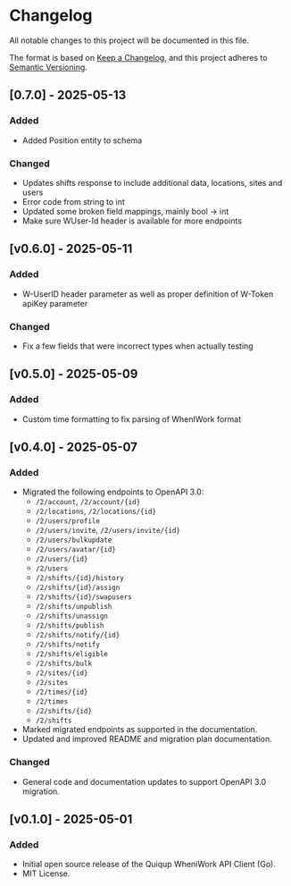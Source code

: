 # Changelog

All notable changes to this project will be documented in this file.

The format is based on [Keep a Changelog](https://keepachangelog.com/en/1.1.0/), and this project adheres to [Semantic Versioning](https://semver.org/spec/v2.0.0.html).

## [0.7.0] - 2025-05-13

### Added

- Added Position entity to schema

### Changed

- Updates shifts response to include additional data, locations, sites and users
- Error code from string to int
- Updated some broken field mappings, mainly bool -> int
- Make sure WUser-Id header is available for more endpoints

## [v0.6.0] - 2025-05-11

### Added

- W-UserID header parameter as well as proper definition of W-Token apiKey parameter

### Changed

- Fix a few fields that were incorrect types when actually testing

## [v0.5.0] - 2025-05-09

### Added

- Custom time formatting to fix parsing of WhenIWork format

## [v0.4.0] - 2025-05-07

### Added

- Migrated the following endpoints to OpenAPI 3.0:
  - `/2/account`, `/2/account/{id}`
  - `/2/locations`, `/2/locations/{id}`
  - `/2/users/profile`
  - `/2/users/invite`, `/2/users/invite/{id}`
  - `/2/users/bulkupdate`
  - `/2/users/avatar/{id}`
  - `/2/users/{id}`
  - `/2/users`
  - `/2/shifts/{id}/history`
  - `/2/shifts/{id}/assign`
  - `/2/shifts/{id}/swapusers`
  - `/2/shifts/unpublish`
  - `/2/shifts/unassign`
  - `/2/shifts/publish`
  - `/2/shifts/notify/{id}`
  - `/2/shifts/notify`
  - `/2/shifts/eligible`
  - `/2/shifts/bulk`
  - `/2/sites/{id}`
  - `/2/sites`
  - `/2/times/{id}`
  - `/2/times`
  - `/2/shifts/{id}`
  - `/2/shifts`
- Marked migrated endpoints as supported in the documentation.
- Updated and improved README and migration plan documentation.

### Changed

- General code and documentation updates to support OpenAPI 3.0 migration.

## [v0.1.0] - 2025-05-01

### Added

- Initial open source release of the Quiqup WheniWork API Client (Go).
- MIT License.
